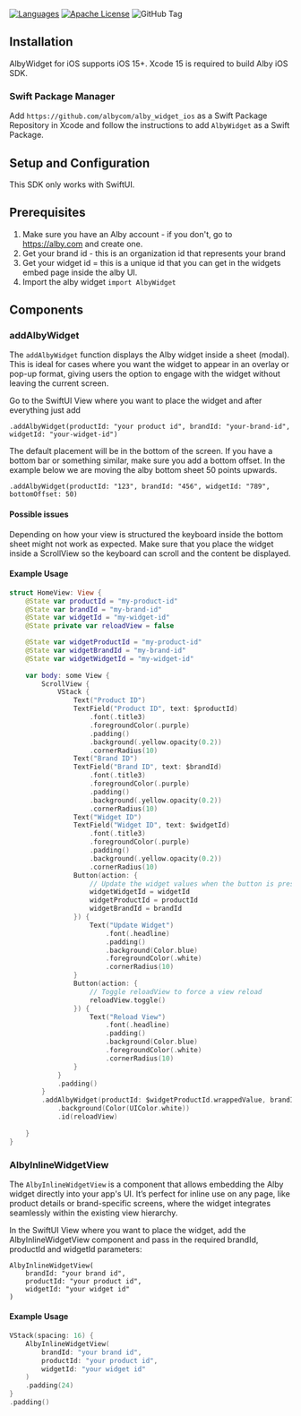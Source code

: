 [![Languages](https://img.shields.io/badge/languages-OjbC%20%7C%20%20Swift-orange.svg?maxAge=2592000)](https://github.com/albycom/alby_widget_ios)
[![Apache License](http://img.shields.io/badge/license-APACHE2-blue.svg?style=flat)](https://www.apache.org/licenses/LICENSE-2.0.html)
![GitHub Tag](https://img.shields.io/github/v/tag/albycom/alby_widget_ios)


## Installation

AlbyWidget for iOS supports iOS 15+. 
Xcode 15 is required to build Alby iOS SDK.

### Swift Package Manager
Add `https://github.com/albycom/alby_widget_ios` as a Swift Package Repository in Xcode and follow the instructions to add `AlbyWidget` as a Swift Package.


## Setup and Configuration
This SDK only works with SwiftUI.

## Prerequisites 
1. Make sure you have an Alby account - if you don't, go to https://alby.com and create one.
2. Get your brand id - this is an organization id that represents your brand
3. Get your widget id = this is a unique id that you can get in the widgets embed page inside the alby UI.
4. Import the alby widget `import AlbyWidget`

## Components

### addAlbyWidget
The `addAlbyWidget` function displays the Alby widget inside a sheet (modal). This is ideal for cases where you want the widget to appear in an overlay or pop-up format, giving users the option to engage with the widget without leaving the current screen.

Go to the SwiftUI View where you want to place the widget and after everything just add
```
.addAlbyWidget(productId: "your product id", brandId: "your-brand-id", widgetId: "your-widget-id")
```

The default placement will be in the bottom of the screen. If you have a bottom bar or something similar, make sure you add a bottom
offset. In the example below we are moving the alby bottom sheet 50 points upwards.

```
.addAlbyWidget(productId: "123", brandId: "456", widgetId: "789", bottomOffset: 50)
```

#### Possible issues
Depending on how your view is structured the keyboard inside the bottom sheet might not work as expected.
Make sure that you place the widget inside a ScrollView so the keyboard can scroll and the content be displayed.

#### Example Usage
```swift
struct HomeView: View {
    @State var productId = "my-product-id"
    @State var brandId = "my-brand-id"
    @State var widgetId = "my-widget-id"
    @State private var reloadView = false

    @State var widgetProductId = "my-product-id"
    @State var widgetBrandId = "my-brand-id"
    @State var widgetWidgetId = "my-widget-id"
    
    var body: some View {
        ScrollView {
            VStack {
                Text("Product ID")
                TextField("Product ID", text: $productId)
                    .font(.title3)
                    .foregroundColor(.purple)
                    .padding()
                    .background(.yellow.opacity(0.2))
                    .cornerRadius(10)
                Text("Brand ID")
                TextField("Brand ID", text: $brandId)
                    .font(.title3)
                    .foregroundColor(.purple)
                    .padding()
                    .background(.yellow.opacity(0.2))
                    .cornerRadius(10)
                Text("Widget ID")
                TextField("Widget ID", text: $widgetId)
                    .font(.title3)
                    .foregroundColor(.purple)
                    .padding()
                    .background(.yellow.opacity(0.2))
                    .cornerRadius(10)
                Button(action: {
                    // Update the widget values when the button is pressed
                    widgetWidgetId = widgetId
                    widgetProductId = productId
                    widgetBrandId = brandId
                }) {
                    Text("Update Widget")
                        .font(.headline)
                        .padding()
                        .background(Color.blue)
                        .foregroundColor(.white)
                        .cornerRadius(10)
                }
                Button(action: {
                    // Toggle reloadView to force a view reload
                    reloadView.toggle()
                }) {
                    Text("Reload View")
                        .font(.headline)
                        .padding()
                        .background(Color.blue)
                        .foregroundColor(.white)
                        .cornerRadius(10)
                }
            }
            .padding()
        }
        .addAlbyWidget(productId: $widgetProductId.wrappedValue, brandId: $widgetBrandId.wrappedValue, brandId: $widgetWidgetId.wrappedValue, bottomOffset: 1)
            .background(Color(UIColor.white))
            .id(reloadView)
        
    }
}
```
### AlbyInlineWidgetView
The `AlbyInlineWidgetView` is a component that allows embedding the Alby widget directly into your app's UI. It’s perfect for inline use on any page, like product details or brand-specific screens, where the widget integrates seamlessly within the existing view hierarchy.

In the SwiftUI View where you want to place the widget, add the AlbyInlineWidgetView component and pass in the required brandId, productId and widgetId parameters:
```
AlbyInlineWidgetView(
    brandId: "your brand id",
    productId: "your product id",
    widgetId: "your widget id"
)
```

#### Example Usage
```swift
VStack(spacing: 16) {
    AlbyInlineWidgetView(
        brandId: "your brand id",
        productId: "your product id",
        widgetId: "your widget id"
    )
    .padding(24)
}
.padding()
```
